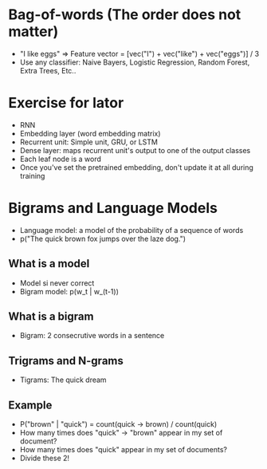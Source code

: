 # Bag-of-words (The order does not matter)

* "I like eggs" => Feature vector = [vec("I") + vec("like") + vec("eggs")] / 3
* Use any classifier: Naive Bayers, Logistic Regression, Random Forest, Extra Trees, Etc..


# Exercise for lator

* RNN
* Embedding layer (word embedding matrix)
* Recurrent unit: Simple unit, GRU, or LSTM
* Dense layer: maps recurrent unit's output to one of the output classes
* Each leaf node is a word
* Once you've set the pretrained embedding, don't update it at all during training

# Bigrams and Language Models
* Language model: a model of the probability of a sequence of words
* p("The quick brown fox jumps over the laze dog.")

## What is a model
* Model si never correct
* Bigram model: p(w_t | w_(t-1))

## What is a bigram
* Bigram: 2 consecrutive words in a sentence

## Trigrams and N-grams
* Tigrams: The quick dream

## Example
* P("brown" | "quick") = count(quick -> brown) / count(quick)
* How many times does "quick" -> "brown" appear in my set of document?
* How many times does "quick" appear in my set of documents?
* Divide these 2!

## 
